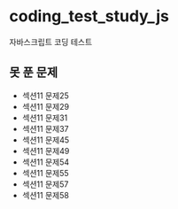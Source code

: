 # coding_test_study_js

자바스크립트 코딩 테스트

## 못 푼 문제

- 섹션11 문제25
- 섹션11 문제29
- 섹션11 문제31
- 섹션11 문제37
- 섹션11 문제45
- 섹션11 문제49
- 섹션11 문제54
- 섹션11 문제55
- 섹션11 문제57
- 섹션11 문제58
